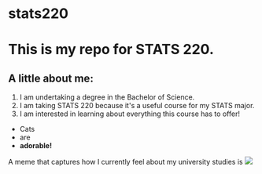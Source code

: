 # stats220

<h1>This is my repo for STATS 220.</h1> 

<h2>A little about me:</h2>

1. I am undertaking a degree in the Bachelor of Science.
2. I am taking STATS 220 because it's a useful course for my STATS major.
3. I am interested in learning about everything this course has to offer!

- Cats
- are
- **adorable!**

A meme that captures how I currently feel about my university studies is ![](https://c.tenor.com/5MVQBZRnJwUAAAAd/tenor.gif)
